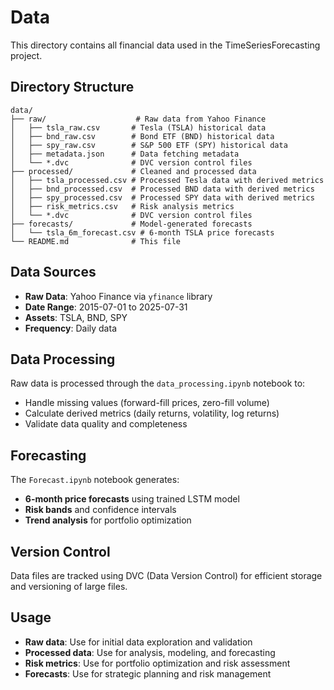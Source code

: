 # Data

This directory contains all financial data used in the TimeSeriesForecasting project.

## Directory Structure

```
data/
├── raw/                    # Raw data from Yahoo Finance
│   ├── tsla_raw.csv       # Tesla (TSLA) historical data
│   ├── bnd_raw.csv        # Bond ETF (BND) historical data
│   ├── spy_raw.csv        # S&P 500 ETF (SPY) historical data
│   ├── metadata.json      # Data fetching metadata
│   └── *.dvc              # DVC version control files
├── processed/             # Cleaned and processed data
│   ├── tsla_processed.csv # Processed Tesla data with derived metrics
│   ├── bnd_processed.csv  # Processed BND data with derived metrics
│   ├── spy_processed.csv  # Processed SPY data with derived metrics
│   ├── risk_metrics.csv   # Risk analysis metrics
│   └── *.dvc              # DVC version control files
├── forecasts/             # Model-generated forecasts
│   └── tsla_6m_forecast.csv # 6-month TSLA price forecasts
└── README.md              # This file
```

## Data Sources

- **Raw Data**: Yahoo Finance via `yfinance` library
- **Date Range**: 2015-07-01 to 2025-07-31
- **Assets**: TSLA, BND, SPY
- **Frequency**: Daily data

## Data Processing

Raw data is processed through the `data_processing.ipynb` notebook to:
- Handle missing values (forward-fill prices, zero-fill volume)
- Calculate derived metrics (daily returns, volatility, log returns)
- Validate data quality and completeness

## Forecasting

The `Forecast.ipynb` notebook generates:
- **6-month price forecasts** using trained LSTM model
- **Risk bands** and confidence intervals
- **Trend analysis** for portfolio optimization

## Version Control

Data files are tracked using DVC (Data Version Control) for efficient storage and versioning of large files.

## Usage

- **Raw data**: Use for initial data exploration and validation
- **Processed data**: Use for analysis, modeling, and forecasting
- **Risk metrics**: Use for portfolio optimization and risk assessment
- **Forecasts**: Use for strategic planning and risk management
